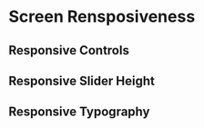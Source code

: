 # Screen Rensposiveness

## Responsive Controls

## Responsive Slider Height

## Responsive Typography

